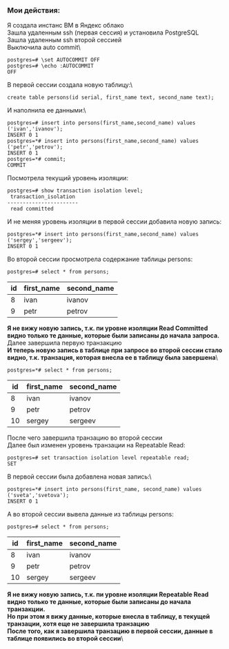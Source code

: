### Мои действия:
Я создала инстанс ВМ в Яндекс облако\
Зашла удаленным ssh (первая сессия) и установила PostgreSQL\
Зашла удаленным ssh второй сессией\
Выключила auto commit\
```
postgres=# \set AUTOCOMMIT OFF
postgres=# \echo :AUTOCOMMIT
OFF
```
В первой сессии создала новую таблицу:\
```
create table persons(id serial, first_name text, second_name text);
```
И наполнила ее данными:\
```
postgres=# insert into persons(first_name,second_name) values ('ivan','ivanov');
INSERT 0 1
postgres=*# insert into persons(first_name,second_name) values ('petr','petrov');
INSERT 0 1
postgres=*# commit;
COMMIT
```
Посмотрела текущий уровень изоляции: 
```
postgres=# show transaction isolation level;
 transaction_isolation
-----------------------
 read committed
```
И не меняя уровень изоляции в первой сессии добавила новую запись:
```
postgres=*# insert into persons(first_name,second_name) values ('sergey','sergeev');
INSERT 0 1
```
Во второй сессии просмотрела содержание таблицы persons:
```
postgres=# select * from persons;
```
| id | first_name | second_name|
|-|--------|---|
| 8 | ivan       | ivanov|
| 9 | petr       | petrov|

**Я не вижу новую запись, т.к. пи уровне изоляции Read Committed видно только те данные, которые были записаны до начала запроса.**\
Далее завершила первую транзакцию\
**И теперь новую запись в таблице при запросе во второй сессии стало видно, т.к. транзация, которая внесла ее в таблицу была завершена**\
```
postgres=*# select * from persons;
```
| id | first_name | second_name|
|-|--------|---|
| 8 | ivan       | ivanov|
| 9 | petr       | petrov|
| 10 | sergey      | sergeev|

После чего завершила транзацию во второй сессии\
Далее был изменен уровень транзации на Repeatable Read:
```
postgres=# set transaction isolation level repeatable read;
SET
```
В первой сессии была добавлена новая запись:\
```
postgres=*# insert into persons(first_name, second_name) values ('sveta','svetova');
INSERT 0 1
```
А во второй сессии вывела данные из таблицы persons:
```
postgres=# select * from persons;
```
| id | first_name | second_name|
|-|--------|---|
| 8 | ivan       | ivanov|
| 9 | petr       | petrov|
| 10 | sergey      | sergeev|
**Я не вижу новую запись, т.к. пи уровне изоляции Repeatable Read видно только те данные, которые были записаны до начала транзакции.**\
**Но при этом я вижу данные, которые внесла в таблицу, в текущей транзации, хотя еще не завершила транзацию**\
**После того, как я завершила транзацию в первой сессии, данные в таблице появились во второй сессии**\




